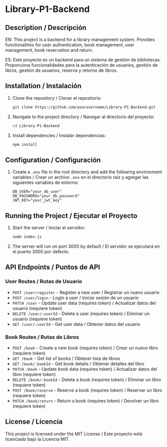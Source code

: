 # Library-P1-Backend

## Description / Descripción

EN: This project is a backend for a library management system. Provides functionalities for user authentication, book management, user management, book reservation and return.

ES: Este proyecto es un backend para un sistema de gestión de bibliotecas. Proporciona funcionalidades para la autenticación de usuarios, gestión de libros, gestión de usuarios, reserva y retorno de libros.

## Installation / Instalación

1. Clone the repository / Clonar el repositorio:

   ```bash
   git clone https://github.com/yourusername/Library-P1-Backend.git
   ```

2. Navigate to the project directory / Navegar al directorio del proyecto:

   ```bash
   cd Library-P1-Backend
   ```

3. Install dependencies / Instalar dependencias:
   ```bash
   npm install
   ```

## Configuration / Configuración

1. Create a `.env` file in the root directory and add the following environment variables / Crear un archivo `.env` en el directorio raíz y agregar las siguientes variables de entorno:
   ```properties
   DB_USER="your_db_user"
   DB_PASSWORD="your_db_password"
   JWT_KEY="your_jwt_key"
   ```

## Running the Project / Ejecutar el Proyecto

1. Start the server / Iniciar el servidor:

   ```bash
   node index.js
   ```

2. The server will run on port 3000 by default / El servidor se ejecutará en el puerto 3000 por defecto.

## API Endpoints / Puntos de API

### User Routes / Rutas de Usuario

- `POST /user/register` - Register a new user / Registrar un nuevo usuario
- `POST /user/login` - Login a user / Iniciar sesión de un usuario
- `PATCH /user` - Update user data (requires token) / Actualizar datos del usuario (requiere token)
- `DELETE /user/:userId` - Delete a user (requires token) / Eliminar un usuario (requiere token)
- `GET /user/:userId` - Get user data / Obtener datos del usuario

### Book Routes / Rutas de Libros

- `POST /book` - Create a new book (requires token) / Crear un nuevo libro (requiere token)
- `GET /book` - Get list of books / Obtener lista de libros
- `GET /book/:bookId` - Get book details / Obtener detalles del libro
- `PATCH /book` - Update book data (requires token) / Actualizar datos del libro (requiere token)
- `DELETE /book/:bookId` - Delete a book (requires token) / Eliminar un libro (requiere token)
- `POST /book/reserve` - Reserve a book (requires token) / Reservar un libro (requiere token)
- `PATCH /book/return` - Return a book (requires token) / Devolver un libro (requiere token)

## License / Licencia

This project is licensed under the MIT License / Este proyecto está licenciado bajo la Licencia MIT.
